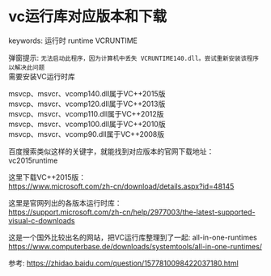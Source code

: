 # vc运行库对应版本和下载

keywords: 运行时 runtime VCRUNTIME  

弹窗提示: `无法启动此程序，因为计算机中丢失 VCRUNTIME140.dll。尝试重新安装该程序以解决此问题`  
需要安装VC运行时库  

msvcp、msvcr、vcomp140.dll属于VC++2015版  
msvcp、msvcr、vcomp120.dll属于VC++2013版  
msvcp、msvcr、vcomp110.dll属于VC++2012版  
msvcp、msvcr、vcomp100.dll属于VC++2010版  
msvcp、msvcr、vcomp90.dll属于VC++2008版 

百度搜索类似这样的关键字，就能找到对应版本的官网下载地址：  
vc2015runtime  

这里下载VC++2015版：  
https://www.microsoft.com/zh-cn/download/details.aspx?id=48145  

这里是官网列出的各版本运行时库：  
https://support.microsoft.com/zh-cn/help/2977003/the-latest-supported-visual-c-downloads  

这是一个国外比较出名的网站，把VC运行库整理到了一起: all-in-one-runtimes  
https://www.computerbase.de/downloads/systemtools/all-in-one-runtimes/  


参考: https://zhidao.baidu.com/question/1577810098422037180.html  